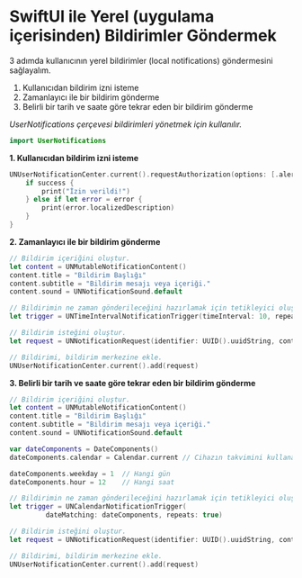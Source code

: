 # SwiftUI ile Yerel (uygulama içerisinden) Bildirimler Göndermek

3 adımda kullanıcının yerel bildirimler (local notifications) göndermesini sağlayalım.

1. Kullanıcıdan bildirim izni isteme
2. Zamanlayıcı ile bir bildirim gönderme
3. Belirli bir tarih ve saate göre tekrar eden bir bildirim gönderme

*UserNotifications çerçevesi bildirimleri yönetmek için kullanılır.*


```swift
import UserNotifications
```

**1. Kullanıcıdan bildirim izni isteme**
```swift
UNUserNotificationCenter.current().requestAuthorization(options: [.alert, .badge, .sound]) { success, error in
    if success {
        print("İzin verildi!")
    } else if let error = error {
        print(error.localizedDescription)
    }
}
```

**2. Zamanlayıcı ile bir bildirim gönderme**
```swift
// Bildirim içeriğini oluştur.
let content = UNMutableNotificationContent()
content.title = "Bildirim Başlığı"
content.subtitle = "Bildirim mesajı veya içeriği."
content.sound = UNNotificationSound.default

// Bildirimin ne zaman gönderileceğini hazırlamak için tetikleyici oluştur.
let trigger = UNTimeIntervalNotificationTrigger(timeInterval: 10, repeats: false)

// Bildirim isteğini oluştur.
let request = UNNotificationRequest(identifier: UUID().uuidString, content: content, trigger: trigger)

// Bildirimi, bildirim merkezine ekle.
UNUserNotificationCenter.current().add(request)
```

**3. Belirli bir tarih ve saate göre tekrar eden bir bildirim gönderme**
```swift
// Bildirim içeriğini oluştur.
let content = UNMutableNotificationContent()
content.title = "Bildirim Başlığı"
content.subtitle = "Bildirim mesajı veya içeriği."
content.sound = UNNotificationSound.default

var dateComponents = DateComponents()
dateComponents.calendar = Calendar.current // Cihazın takvimini kullanacak.

dateComponents.weekday = 1  // Hangi gün
dateComponents.hour = 12    // Hangi saat

// Bildirimin ne zaman gönderileceğini hazırlamak için tetikleyici oluştur.
let trigger = UNCalendarNotificationTrigger(
         dateMatching: dateComponents, repeats: true)

// Bildirim isteğini oluştur.
let request = UNNotificationRequest(identifier: UUID().uuidString, content: content, trigger: trigger)

// Bildirimi, bildirim merkezine ekle.
UNUserNotificationCenter.current().add(request)
```

